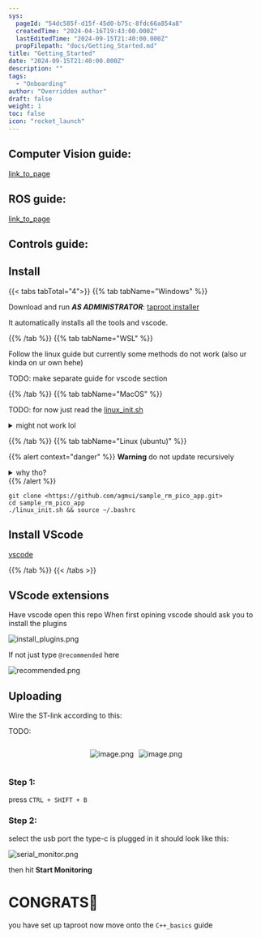 ```yaml
---
sys:
  pageId: "54dc585f-d15f-45d0-b75c-8fdc66a854a8"
  createdTime: "2024-04-16T19:43:00.000Z"
  lastEditedTime: "2024-09-15T21:40:00.000Z"
  propFilepath: "docs/Getting_Started.md"
title: "Getting_Started"
date: "2024-09-15T21:40:00.000Z"
description: ""
tags:
  - "Onboarding"
author: "Overridden author"
draft: false
weight: 1
toc: false
icon: "rocket_launch"
---
```


## Computer Vision guide:

[link_to_page](86d45bc0-388b-4d26-8848-44f255f73d0e)

## ROS guide:

[link_to_page](3c76c1de-ec8f-46d6-8b0a-294005edc2d5)

## Controls guide:

## Install

{{< tabs tabTotal="4">}}
{{% tab tabName="Windows" %}}

Download and run _**AS ADMINISTRATOR**_: [taproot installer](https://github.com/Thornbots/TeachingFreshies/releases/tag/1.0)

It automatically installs all the tools and vscode.

{{% /tab %}}
{{% tab tabName="WSL" %}}

Follow the linux guide but currently some methods do not work (also ur kinda on ur own hehe)

TODO: make separate guide for vscode section

{{% /tab %}}
{{% tab tabName="MacOS" %}}

TODO: for now just read the [linux_init.sh](https://github.com/agmui/sample_rm_pico_app/blob/main/linux_init.sh)

<details>
<summary>might not work lol</summary>

`brew install libusb pkg-config`

Next install: [vscode](https://code.visualstudio.com/Download)

</details>

{{% /tab %}}
{{% tab tabName="Linux (ubuntu)" %}}

{{% alert context="danger" %}}
**Warning** do not update recursively
<details>
<summary>why tho?</summary>
There are some submodules that may go on for a while (like tinyusb) and I highly
recommend you don't need to get them.
If you want to see what submodules I update just look in `linux_init.sh`
</details>
{{% /alert %}}

```shell
git clone <https://github.com/agmui/sample_rm_pico_app.git>
cd sample_rm_pico_app
./linux_init.sh && source ~/.bashrc
```

## Install VScode

[vscode](https://code.visualstudio.com/Download)

{{% /tab %}}
{{< /tabs >}}

## VScode extensions

Have vscode open this repo
When first opining vscode should ask you to install the plugins

![install_plugins.png](https://prod-files-secure.s3.us-west-2.amazonaws.com/d518164a-d88e-44d1-a4ee-3adb3bd8bce0/89bd30f0-1825-4e77-867b-0a41ce370880/install_plugins.png?X-Amz-Algorithm=AWS4-HMAC-SHA256&X-Amz-Content-Sha256=UNSIGNED-PAYLOAD&X-Amz-Credential=ASIAZI2LB466WEYQNJSH%2F20250407%2Fus-west-2%2Fs3%2Faws4_request&X-Amz-Date=20250407T110713Z&X-Amz-Expires=3600&X-Amz-Security-Token=IQoJb3JpZ2luX2VjEOP%2F%2F%2F%2F%2F%2F%2F%2F%2F%2FwEaCXVzLXdlc3QtMiJHMEUCIQDyke8FdcgFH9lsySbeuFo8KIgQgiK0bQ4pIPxj1HT0vAIgDoMVBPV6%2Fw4AmUOIrg480C4KEmUT1VFhvl%2Baq07%2BYsEq%2FwMIXBAAGgw2Mzc0MjMxODM4MDUiDA1i%2BSvS3yXNDRFYqCrcAxZ%2BUVfk7D8pOvN2cpPGX3vpDBhxiSEipI85NDv7TmGNw7VqVKa7RUpeAPKGF4Qh%2FvLViA7mg4n7JPzZShrkdrnVBiY6OOi3hP2o01IqdJhpjxZNAcK80SPR0aHHJDap7KX3cXcIN1Fvfui6oMNZdPrqGnoBN%2FoiZQqYOa%2B7r%2B9HvZNOGhco4cBzZGu%2FD1rpHvRftniXCMPSqCbA6L%2BEz74Fz8%2FRw9PLyymJAN7d49Lr0C5YZMw7uOCbu5qElJ5gJu%2F3tR7WNqSy1i1%2F8RYah1Eqn%2FTFeDYtxKNFEOz1gTyfkhqpMLzI4QRv%2BO8ApZrBloaWQau6zwvm6rL4%2BmwSFHj2MPv3fgcqSPrJd%2BZPrAXUBTtX7sCp1maShqYm9nOPp5li3C%2Fo%2Fg7hn2osKIwNwUqIV%2BEpMtPbcyuX2IVqPfxZ2V1WRTXI3sP%2FsiNDBq2%2BvmxpVIXOej9LPePggvJQ2WY4UqCPAK6VsZQKrG8ZmBCKhK2ddVjhfobgzt1%2BAyvNQGec%2B7gBEZKvHw1VQfU8ItmA386cMhcR6meoXKPIOTeW1oulmCQWYcvvwfUnw9U52UGe9idCqeAeR2xByUZXmHJlAGgF7uOVogW2HRRyhDp7q2z39ZR0CdTUw9FWMMHUzr8GOqUB%2FXSnFCqOpjcgVs1R5CbWYwB4wKS7m1y93oLDZVV%2BxrVcFAMmGnoLgfL1fYu%2FdKX2iY78RyooPsvpSWjx2Z71qIJNdwUb5AXayXF5LVNATNptFPPJjoFyWeoQ86ou3Aol85SNX6UuQDJabGUwz34VwPFSylVFcBGxWV0UI2s3yWwjK4RRt5g%2BwP2Whn1VnNVComBR92mYHITjIGyJ%2FEg8bUeEazU6&X-Amz-Signature=20b66fd2d65ccd0ab7c3649ede659a643e34208dab3536b7c97fcbadb1d668de&X-Amz-SignedHeaders=host&x-id=GetObject)

If not just type `@recommended` here  

![recommended.png](https://prod-files-secure.s3.us-west-2.amazonaws.com/d518164a-d88e-44d1-a4ee-3adb3bd8bce0/61e661e9-5d85-4dfc-be0d-8d2097a5e793/recommended.png?X-Amz-Algorithm=AWS4-HMAC-SHA256&X-Amz-Content-Sha256=UNSIGNED-PAYLOAD&X-Amz-Credential=ASIAZI2LB466WEYQNJSH%2F20250407%2Fus-west-2%2Fs3%2Faws4_request&X-Amz-Date=20250407T110713Z&X-Amz-Expires=3600&X-Amz-Security-Token=IQoJb3JpZ2luX2VjEOP%2F%2F%2F%2F%2F%2F%2F%2F%2F%2FwEaCXVzLXdlc3QtMiJHMEUCIQDyke8FdcgFH9lsySbeuFo8KIgQgiK0bQ4pIPxj1HT0vAIgDoMVBPV6%2Fw4AmUOIrg480C4KEmUT1VFhvl%2Baq07%2BYsEq%2FwMIXBAAGgw2Mzc0MjMxODM4MDUiDA1i%2BSvS3yXNDRFYqCrcAxZ%2BUVfk7D8pOvN2cpPGX3vpDBhxiSEipI85NDv7TmGNw7VqVKa7RUpeAPKGF4Qh%2FvLViA7mg4n7JPzZShrkdrnVBiY6OOi3hP2o01IqdJhpjxZNAcK80SPR0aHHJDap7KX3cXcIN1Fvfui6oMNZdPrqGnoBN%2FoiZQqYOa%2B7r%2B9HvZNOGhco4cBzZGu%2FD1rpHvRftniXCMPSqCbA6L%2BEz74Fz8%2FRw9PLyymJAN7d49Lr0C5YZMw7uOCbu5qElJ5gJu%2F3tR7WNqSy1i1%2F8RYah1Eqn%2FTFeDYtxKNFEOz1gTyfkhqpMLzI4QRv%2BO8ApZrBloaWQau6zwvm6rL4%2BmwSFHj2MPv3fgcqSPrJd%2BZPrAXUBTtX7sCp1maShqYm9nOPp5li3C%2Fo%2Fg7hn2osKIwNwUqIV%2BEpMtPbcyuX2IVqPfxZ2V1WRTXI3sP%2FsiNDBq2%2BvmxpVIXOej9LPePggvJQ2WY4UqCPAK6VsZQKrG8ZmBCKhK2ddVjhfobgzt1%2BAyvNQGec%2B7gBEZKvHw1VQfU8ItmA386cMhcR6meoXKPIOTeW1oulmCQWYcvvwfUnw9U52UGe9idCqeAeR2xByUZXmHJlAGgF7uOVogW2HRRyhDp7q2z39ZR0CdTUw9FWMMHUzr8GOqUB%2FXSnFCqOpjcgVs1R5CbWYwB4wKS7m1y93oLDZVV%2BxrVcFAMmGnoLgfL1fYu%2FdKX2iY78RyooPsvpSWjx2Z71qIJNdwUb5AXayXF5LVNATNptFPPJjoFyWeoQ86ou3Aol85SNX6UuQDJabGUwz34VwPFSylVFcBGxWV0UI2s3yWwjK4RRt5g%2BwP2Whn1VnNVComBR92mYHITjIGyJ%2FEg8bUeEazU6&X-Amz-Signature=07402a20a9d2ee3b4779d7bb4bd86bb1a3e9ae5e3a930b11674a0eb95f46967d&X-Amz-SignedHeaders=host&x-id=GetObject)

## Uploading

Wire the ST-link according to this:

TODO:

<div style="display: flex;flex-direction: row; column-gap:10px; max-width: 630px;justify-content: center;">
<div>

![image.png](https://prod-files-secure.s3.us-west-2.amazonaws.com/d518164a-d88e-44d1-a4ee-3adb3bd8bce0/210ecb78-1116-4d7b-b9b7-2292f66fa2c2/image.png?X-Amz-Algorithm=AWS4-HMAC-SHA256&X-Amz-Content-Sha256=UNSIGNED-PAYLOAD&X-Amz-Credential=ASIAZI2LB466VDSK7A2I%2F20250407%2Fus-west-2%2Fs3%2Faws4_request&X-Amz-Date=20250407T110715Z&X-Amz-Expires=3600&X-Amz-Security-Token=IQoJb3JpZ2luX2VjEOP%2F%2F%2F%2F%2F%2F%2F%2F%2F%2FwEaCXVzLXdlc3QtMiJGMEQCID4xlnNUOxZZBwSAftr6quiAIDHq%2BK9z5Qz%2F%2FK9IwB2vAiBE8upF0M7LzyjYUmZDZCL%2FX203OzH4fvfLsJaeCHi3Ryr%2FAwhcEAAaDDYzNzQyMzE4MzgwNSIMhuMlfBCCqHX9U2EXKtwDgyoqH8u99%2FaMXKOIxz1pfAMIMBy1AFYz7EKwgmxV0Jz3v3Mx5avMW4blXqYbb8lPn339GUDAd1qAg0jAKgCc%2Bs3J73oLVRcNoeXrkLCXAWsdJTNb3PTIQPAA%2FuyCAthzrdRpp%2FiQD7cin9WgtyNLlYOUoMj1gCHo2dmKrjtiWydM4VyxJZ6hEgciGSkECF5XNhIkQYyHX96CsZSYUQ2UXVJKGxEo79dG8TPsJi4XEWi8n1zEqpzryUMEZJ5frsTz1J%2FhdT4TVfmEnj%2FqSN4XDwva1xec3qD63DETfmLyl%2BqPvE0bGvsEczGbPkmhaYr4OZXLmcLt1dDqzPd%2FZ6WMOcFPPHq1qWeCuGPkGy2hlq3DjLnJYalbosXpCRhpPeQ90o8Mjc%2FJA9%2B3PWxnYLimrU%2FtzyjtZRQmj01l1N38qUNAOWG1tn767p6PO6YuRiwtvD8%2F5vezI%2FD5wXHPyHIMN0ButU3v58xVC6U7ZY1tQUZ%2F3oFSFIy%2FLlNsTTn1wDtlapwuj18dE1avjb75n%2B6ifvTao4ykdcbifru1h4ffKG1xUqEhwYzhlrt8%2BHQ%2BHQRZ1J4kT1%2FzY44wTqJ4GCp3HRAUkZjFLijyX72uMpvGeNDifmqzq0olI%2FiRp%2BAwwdTOvwY6pgGdAOzNBan6VfEaAfnL%2BbbKT5aSZT%2F29fDcuz3UvA3X3Sc8zZOe5QAdSCXRxisU4JDrz2RTJ8W8k2pTrNHjhLIs3ejiHlAO1lVkT6OBjZ8SKN6rsODEzhqscObcZRuXQXEweDfWoKM22zzS1VtbRjYJ1qLbNSakgaScO0u%2B1cBVkaZdTeTDxfRvI3t%2FfU4X1QEcx%2BOLzZA%2FPybkOPzcweNNrZazg9ji&X-Amz-Signature=38404bd99ecfa93ea825457f0b635b9f5f2fd3c16d9ce9b00cfe0909bced8c78&X-Amz-SignedHeaders=host&x-id=GetObject)

</div>
<div>

![image.png](https://prod-files-secure.s3.us-west-2.amazonaws.com/d518164a-d88e-44d1-a4ee-3adb3bd8bce0/33a0fd0f-8ca6-4a86-8e09-26e95ded1fff/image.png?X-Amz-Algorithm=AWS4-HMAC-SHA256&X-Amz-Content-Sha256=UNSIGNED-PAYLOAD&X-Amz-Credential=ASIAZI2LB466VTGRNDPY%2F20250407%2Fus-west-2%2Fs3%2Faws4_request&X-Amz-Date=20250407T110716Z&X-Amz-Expires=3600&X-Amz-Security-Token=IQoJb3JpZ2luX2VjEOP%2F%2F%2F%2F%2F%2F%2F%2F%2F%2FwEaCXVzLXdlc3QtMiJIMEYCIQCndDccqOa9O8km9WO26vySgGTFM%2F0vGKIAG1aU8HXkowIhALkJdFc1MYcoL53ightVjjJGZc51yCLcP1%2FKldfVwcoiKv8DCFwQABoMNjM3NDIzMTgzODA1Igxu%2Fes%2F%2FIRP8ThUppEq3APxHMC9gO%2B9KWywfg2002kfoWClwnon2tu7Xuyd3xkxdMaAnii5lqko%2FE6w1ORdlLR4jL6NTvR2aIQsNM1BaJRhAWAPWNRgmCy%2FLhzLQL91tOYjxnqGHYY3gBecV2mUoZ5hC8OiGs78CUS7ey7TrI0283meIxqjyNs0jwpSdKPbWhlwo50DclNUdcEUPvLRtn1d21TpqGYxnqynY9RnrL5nytzSc%2BqORdzQgOncljRPhXiLo7znw6mPzyU2RkV4g36sLqR4jeW1sb%2BA8bVVadFFCT0lLy9Hnon4xWpII%2FKkiBz%2FxYtUN37QFDscTsfiP1wdxaNp4HkbLN%2Bg0GtPhbQPO75huPvRjDrMGMRT1SY3DnEIOZfb9LbkignoXoWoz7K%2BL8gm%2FwNIps7GPU0PdJF9wgoM%2FO9A7cqhNIMsH%2B9StWZQE5dOFjY5Sy4FziYV1Qe%2Bahyy1FvSi5nTMSjP210ejiA0n18%2FALpYbNzQ%2FCarOpz077Otk2OcjET%2By50RNO8pbJIJk67w5yURZRHiFXaDWQ07DAHg9ea%2BOTXKI0SOlSiMMrdJDaEy0M1dVRnESE4nMVCceVi7gINgcPvrWXDLmWJvlGdO12CqcIODrRTOzS9a%2BqfQBWt09a7eYjCc1M6%2FBjqkAeac1G1DHaV71YYhQyxEmzm5Q0UtHQHRwOcasomPhDbMBoE6s4RuYOuN5W61FeiIKApXTitnIQdOk%2Bjr8iN083z2lbSuLFrocNCuxa7OSA6XxW0VZLu1RmwjDg2bl8C8MTikZo%2BDSl3XIEyIkjiopOaw5vqOB%2BFZFqmTOLLkLysQu91hTvktRD59qVXiergd0UKcm1j0ofb1%2F5%2BMXfCAPI0YTCTj&X-Amz-Signature=b536dc529ab045ee162da1d9ca2c6973b2cbbd853f70784dec028bc321217006&X-Amz-SignedHeaders=host&x-id=GetObject)

</div>
</div>

### Step 1:

press `CTRL + SHIFT + B`

### Step 2:

select the usb port the type-c is plugged in it should look like this:

![serial_monitor.png](https://prod-files-secure.s3.us-west-2.amazonaws.com/d518164a-d88e-44d1-a4ee-3adb3bd8bce0/f03f4774-05d4-4393-b6a0-d5efb6d315ab/serial_monitor.png?X-Amz-Algorithm=AWS4-HMAC-SHA256&X-Amz-Content-Sha256=UNSIGNED-PAYLOAD&X-Amz-Credential=ASIAZI2LB466WEYQNJSH%2F20250407%2Fus-west-2%2Fs3%2Faws4_request&X-Amz-Date=20250407T110713Z&X-Amz-Expires=3600&X-Amz-Security-Token=IQoJb3JpZ2luX2VjEOP%2F%2F%2F%2F%2F%2F%2F%2F%2F%2FwEaCXVzLXdlc3QtMiJHMEUCIQDyke8FdcgFH9lsySbeuFo8KIgQgiK0bQ4pIPxj1HT0vAIgDoMVBPV6%2Fw4AmUOIrg480C4KEmUT1VFhvl%2Baq07%2BYsEq%2FwMIXBAAGgw2Mzc0MjMxODM4MDUiDA1i%2BSvS3yXNDRFYqCrcAxZ%2BUVfk7D8pOvN2cpPGX3vpDBhxiSEipI85NDv7TmGNw7VqVKa7RUpeAPKGF4Qh%2FvLViA7mg4n7JPzZShrkdrnVBiY6OOi3hP2o01IqdJhpjxZNAcK80SPR0aHHJDap7KX3cXcIN1Fvfui6oMNZdPrqGnoBN%2FoiZQqYOa%2B7r%2B9HvZNOGhco4cBzZGu%2FD1rpHvRftniXCMPSqCbA6L%2BEz74Fz8%2FRw9PLyymJAN7d49Lr0C5YZMw7uOCbu5qElJ5gJu%2F3tR7WNqSy1i1%2F8RYah1Eqn%2FTFeDYtxKNFEOz1gTyfkhqpMLzI4QRv%2BO8ApZrBloaWQau6zwvm6rL4%2BmwSFHj2MPv3fgcqSPrJd%2BZPrAXUBTtX7sCp1maShqYm9nOPp5li3C%2Fo%2Fg7hn2osKIwNwUqIV%2BEpMtPbcyuX2IVqPfxZ2V1WRTXI3sP%2FsiNDBq2%2BvmxpVIXOej9LPePggvJQ2WY4UqCPAK6VsZQKrG8ZmBCKhK2ddVjhfobgzt1%2BAyvNQGec%2B7gBEZKvHw1VQfU8ItmA386cMhcR6meoXKPIOTeW1oulmCQWYcvvwfUnw9U52UGe9idCqeAeR2xByUZXmHJlAGgF7uOVogW2HRRyhDp7q2z39ZR0CdTUw9FWMMHUzr8GOqUB%2FXSnFCqOpjcgVs1R5CbWYwB4wKS7m1y93oLDZVV%2BxrVcFAMmGnoLgfL1fYu%2FdKX2iY78RyooPsvpSWjx2Z71qIJNdwUb5AXayXF5LVNATNptFPPJjoFyWeoQ86ou3Aol85SNX6UuQDJabGUwz34VwPFSylVFcBGxWV0UI2s3yWwjK4RRt5g%2BwP2Whn1VnNVComBR92mYHITjIGyJ%2FEg8bUeEazU6&X-Amz-Signature=830b56ae136239efe33240818f2dd8d8c82b61cbeb99070d66e76c76c853f1f7&X-Amz-SignedHeaders=host&x-id=GetObject)

then hit **Start Monitoring**

# CONGRATS🎉

you have set up taproot now move onto the `C++_basics` guide
